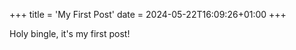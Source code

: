 +++
title = 'My First Post'
date = 2024-05-22T16:09:26+01:00
+++

Holy bingle, it's my first post! 

